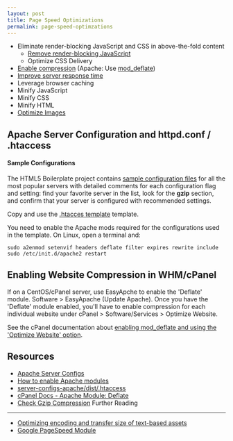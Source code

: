 ```yaml
---
layout: post
title: Page Speed Optimizations
permalink: page-speed-optimzations
---
```


- Eliminate render-blocking JavaScript and CSS in above-the-fold content
	- [Remove render-blocking JavaScript](https://developers.google.com/speed/docs/insights/BlockingJS)
	- Optimize CSS Delivery
- [Enable compression](https://developers.google.com/speed/docs/insights/EnableCompression) (Apache: Use [mod_deflate](http://httpd.apache.org/docs/current/mod/mod_deflate.html))
- [Improve server response time](https://developers.google.com/speed/docs/insights/Server)
- Leverage browser caching
- Minify JavaScript
- Minify CSS
- Minify HTML
- [Optimize Images](https://developers.google.com/speed/docs/insights/OptimizeImages)

Apache Server Configuration and httpd.conf / .htaccess
---

#### Sample Configurations
The HTML5 Boilerplate project contains [sample configuration files](https://github.com/h5bp/server-configs) for all the most popular servers with detailed comments for each configuration flag and setting: find your favorite server in the list, look for the **gzip** section, and confirm that your server is configured with recommended settings. 

Copy and use the [.htacces template](https://github.com/h5bp/server-configs-apache/blob/master/dist/.htaccess) template.

You need to enable the Apache mods required for the configurations used in the template. On Linux, open a terminal and:

	sudo a2enmod setenvif headers deflate filter expires rewrite include 
    sudo /etc/init.d/apache2 restart

Enabling Website Compression in WHM/cPanel
---
If on a CentOS/cPanel server, use EasyApche to enable the 'Deflate' module. Software > EasyApache (Update Apache). Once you have the 'Deflate' module enabled, you'll have to enable compression for each individual website under cPanel > Software/Services > Optimize Website. 

See the cPanel documentation about [enabling mod_deflate and using the 'Optimize Website' option](https://documentation.cpanel.net/display/EA/Apache+Module:+Deflate).

	



Resources
---
- [Apache Server Configs](https://github.com/h5bp/server-configs-apache)
- [How to enable Apache modules](https://github.com/h5bp/server-configs-apache/wiki/How-to-enable-Apache-modules)
- [server-configs-apache/dist/.htaccess](https://github.com/h5bp/server-configs-apache/blob/master/dist/.htaccess)
- [cPanel Docs - Apache Module: Deflate](https://documentation.cpanel.net/display/EA/Apache+Module:+Deflate)
- [Check Gzip Compression](http://checkgzipcompression.com/)
Further Reading
---
- [Optimizing encoding and transfer size of text-based assets](https://developers.google.com/web/fundamentals/performance/optimizing-content-efficiency/optimize-encoding-and-transfer#text-compression-with-gzip)
- [Google PageSpeed Module](https://developers.google.com/speed/pagespeed/module)